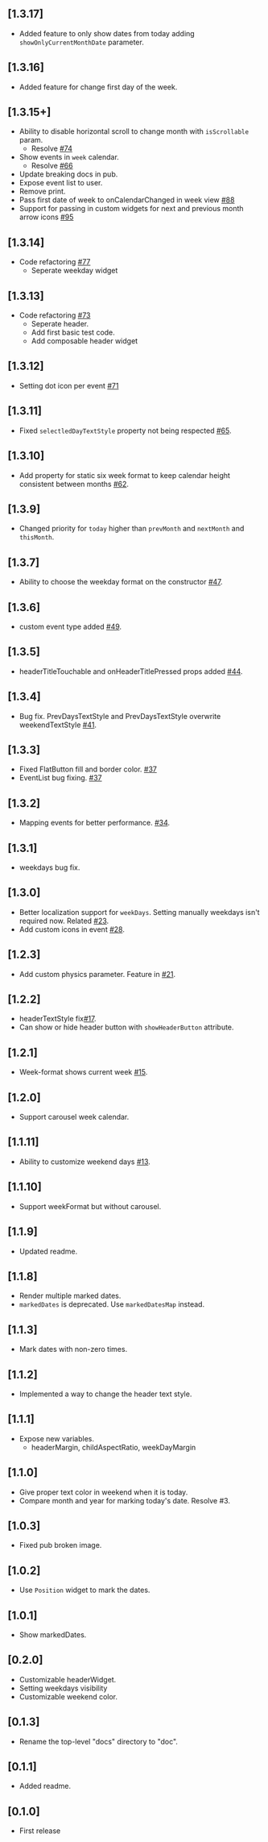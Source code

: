 ## [1.3.17]
+ Added feature to only show dates from today adding `showOnlyCurrentMonthDate` parameter.
## [1.3.16]
+ Added feature for change first day of the week.
## [1.3.15+]
+ Ability to disable horizontal scroll to change month with `isScrollable` param.
  - Resolve [#74](https://github.com/dooboolab/flutter_calendar_carousel/issues/74)
+ Show events in `week` calendar.
  - Resolve [#66](https://github.com/dooboolab/flutter_calendar_carousel/issues/66)
+ Update breaking docs in pub.
+ Expose event list to user.
+ Remove print.
+ Pass first date of week to onCalendarChanged in week view [#88](https://github.com/dooboolab/flutter_calendar_carousel/pull/88)
+ Support for passing in custom widgets for next and previous month arrow icons [#95](https://github.com/dooboolab/flutter_calendar_carousel/pull/95)

## [1.3.14]
+ Code refactoring [#77](https://github.com/dooboolab/flutter_calendar_carousel/pull/77)
  - Seperate weekday widget

## [1.3.13]
+ Code refactoring [#73](https://github.com/dooboolab/flutter_calendar_carousel/pull/73)
  - Seperate header.
  - Add first basic test code.
  - Add composable header widget

## [1.3.12]
+ Setting dot icon per event [#71](https://github.com/dooboolab/flutter_calendar_carousel/pull/71)

## [1.3.11]
+ Fixed `selectledDayTextStyle` property not being respected [#65](https://github.com/dooboolab/flutter_calendar_carousel/pull/65).

## [1.3.10]
+ Add property for static six week format to keep calendar height consistent between months [#62](https://github.com/dooboolab/flutter_calendar_carousel/pull/62).

## [1.3.9]
+ Changed priority for `today` higher than `prevMonth` and `nextMonth` and `thisMonth`.

## [1.3.7]
+ Ability to choose the weekday format on the constructor [#47](https://github.com/dooboolab/flutter_calendar_carousel/pull/47).

## [1.3.6]
+ custom event type added [#49](https://github.com/dooboolab/flutter_calendar_carousel/pull/49).

## [1.3.5]
+ headerTitleTouchable and onHeaderTitlePressed props added [#44](https://github.com/dooboolab/flutter_calendar_carousel/pull/44).

## [1.3.4]
+ Bug fix. PrevDaysTextStyle and PrevDaysTextStyle overwrite weekendTextStyle [#41](https://github.com/dooboolab/flutter_calendar_carousel/issues/41).

## [1.3.3]
+ Fixed FlatButton fill and border color. [#37](https://github.com/dooboolab/flutter_calendar_carousel/pull/37)
+ EventList bug fixing. [#37](https://github.com/dooboolab/flutter_calendar_carousel/pull/36)

## [1.3.2]
* Mapping events for better performance. [#34](https://github.com/dooboolab/flutter_calendar_carousel/pull/34).

## [1.3.1]
* weekdays bug fix.

## [1.3.0]
* Better localization support for `weekDays`. Setting manually weekdays isn't required now. Related [#23](https://github.com/dooboolab/flutter_calendar_carousel/pull/23).
* Add custom icons in event [#28](https://github.com/dooboolab/flutter_calendar_carousel/pull/28).

## [1.2.3]
* Add custom physics parameter. Feature in [#21](https://github.com/dooboolab/flutter_calendar_carousel/pull/21).

## [1.2.2]
* headerTextStyle fix[#17](https://github.com/dooboolab/flutter_calendar_carousel/issues/17).
* Can show or hide header button with `showHeaderButton` attribute.

## [1.2.1]
* Week-format shows current week [#15](https://github.com/dooboolab/flutter_calendar_carousel/issues/15).

## [1.2.0]
* Support carousel week calendar.

## [1.1.11]
* Ability to customize weekend days [#13](https://github.com/dooboolab/flutter_calendar_carousel/issues/13).

## [1.1.10]
* Support weekFormat but without carousel.

## [1.1.9]
* Updated readme.

## [1.1.8]
* Render multiple marked dates.
* `markedDates` is deprecated. Use `markedDatesMap` instead.

## [1.1.3]
* Mark dates with non-zero times.

## [1.1.2]
* Implemented a way to change the header text style.

## [1.1.1]
* Expose new variables.
  - headerMargin, childAspectRatio, weekDayMargin

## [1.1.0]
* Give proper text color in weekend when it is today.
* Compare month and year for marking today's date. Resolve #3.

## [1.0.3]
* Fixed pub broken image.

## [1.0.2]
* Use `Position` widget to mark the dates.

## [1.0.1]
* Show markedDates.

## [0.2.0]
* Customizable headerWidget.
* Setting weekdays visibility
* Customizable weekend color.

## [0.1.3]
* Rename the top-level "docs" directory to "doc".

## [0.1.1]
* Added readme.

## [0.1.0]
* First release

